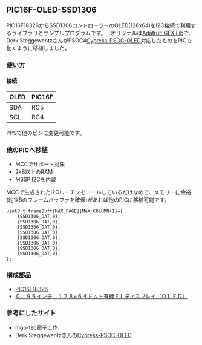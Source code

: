 ## PIC16F-OLED-SSD1306  
PIC16F18326からSSD1306コントローラーのOLED(128x64)をI2C接続で利用するライブラリとサンプルプログラムです。  
オリジナルは[Adafruit GFX Lib](https://learn.adafruit.com/adafruit-gfx-graphics-library)で、Derk SteggewentzさんがPSOC4[Cypress-PSOC-OLED](https://github.com/derkst/Cypress-PSOC-OLED)対応したものをPICで動くように移植しました。  

### 使い方
#### 接続
|OLED|PIC16F|
|-|-|
|SDA|RC5|
|SCL|RC4|
PPSで他のピンに変更可能です。

### 他のPICへ移植
* MCCでサポート対象
* 2kB以上のRAM
* MSSP I2Cを内蔵

MCCで生成されたI2Cルーチンをコールしているだけなので、メモリーに余裕(約1kBのフレームバッファを確保)があれば他のPICに移植可能です。
```
uint8_t frameBuff[MAX_PAGE][MAX_COLUMN+1]={
    {SSD1306_DAT,0},
    {SSD1306_DAT,0},
    {SSD1306_DAT,0},
    {SSD1306_DAT,0},
    {SSD1306_DAT,0},
    {SSD1306_DAT,0},
    {SSD1306_DAT,0},
    {SSD1306_DAT,0},
};
```


### 構成部品
* [PIC16F18326](http://akizukidenshi.com/catalog/g/gI-11886/)
* [０．９６インチ　１２８×６４ドット有機ＥＬディスプレイ（ＯＬＥＤ）](http://akizukidenshi.com/catalog/g/gP-12031/)

### 参考にしたサイト
* [mgo-tec電子工作](https://www.mgo-tec.com/blog-entry-ssd1306-revalidation-i2c-esp32-esp8266.html)
* Derk Steggewentzさんの[Cypress-PSOC-OLED](https://github.com/derkst/Cypress-PSOC-OLED)
